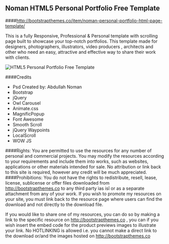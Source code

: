 ## Noman HTML5 Personal Portfolio Free Template



####http://bootstrapthemes.co/item/noman-personal-portfolio-html-page-template/


This is a fully Responsive, Professional & Personal template with scrolling page built to showcase your top-notch portfolios. 
This template made for designers, photographers, illustrators, video producers , architects and other who need an easy, 
attractive and effective way to share their work with clients.


![HTML5 Personal Portfolio Free Template](https://raw.githubusercontent.com/bootstrapthemesco/noman-personal-portfolio/master/abdullah_noman.jpg)




####Credits
* Psd Created by: Abdullah Noman
* Bootstrap
* jQuery
* Owl Carousel
* Animate.css
* MagnificPopup
* Font Awesome
* Smooth Scroll
* jQuery Waypoints 
* LocalScroll  
* WOW JS













####Rights: 
You are permitted to use the resources for any number of personal and commercial projects.
You may modify the resources according to your requirements and include them into works, 
such as websites, applications or other materials intended for sale. No attribution or 
link back to this site is required, however any credit will be much appreciated.
####Prohibitions:
You do not have the rights to redistribute, resell, lease, license, sublicense or offer 
files downloaded from http://bootstrapthemes.co to any third party ìas isî or as a separate attachment 
from any of your work. If you wish to promote my resources on your site, you must link back 
to the resource page where users can find the download and not directly to the download file.

If you would like to share one of my resources, you can do so by making a link to the specific 
resource on http://bootstrapthemes.co , you can if you wish insert the embed code for the product previews images to illustrate your link. 
No HOTLINKING is allowed i.e. you cannot make a direct link to the download or/and the images hosted on http://bootstrapthemes.co
